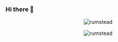 ### Hi there 👋

<!--
**rumstead/rumstead** is a ✨ _special_ ✨ repository because its `README.md` (this file) appears on your GitHub profile.

Here are some ideas to get you started:

- 🔭 I’m currently working on ...
- 🌱 I’m currently learning ...
- 👯 I’m looking to collaborate on ...
- 🤔 I’m looking for help with ...
- 💬 Ask me about ...
- 📫 How to reach me: ...
- 😄 Pronouns: ...
- ⚡ Fun fact: ...
-->

<p align="center"><img src="https://github-readme-stats.vercel.app/api?username=rumstead&show_icons=true&locale=en&theme=midnight-purple" alt="rumstead" /></p>

<p align="center"><img src="https://github-readme-streak-stats.herokuapp.com/?user=rumstead&theme=midnight-purple" alt="rumstead" /></p>
